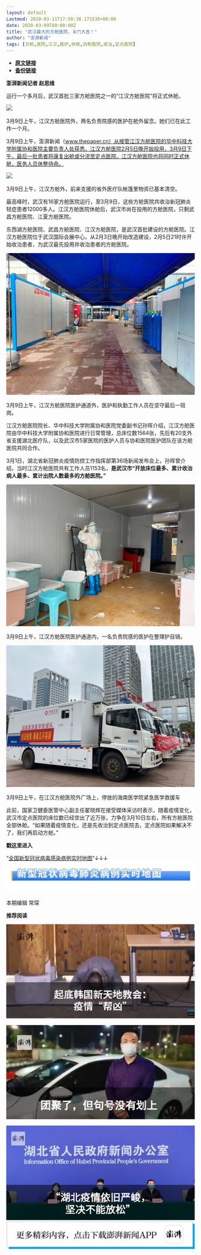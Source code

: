 ```yaml
---
layout: default
Lastmod: 2020-03-11T17:58:38.171538+00:00
date: 2020-03-09T00:00:00Z
title: "武汉最大的方舱医院，关门大吉！"
author: "澎湃新闻"
tags: [方舱,医院,江汉,医护,休舱,协和医院,收治,定点医院]
---
```


* [**原文链接**](https://mp.weixin.qq.com/s/v_vdR-QmO_p33KAtNirqYw)
* [**备份链接**](http://archive.today/OHoG3)


**澎湃新闻记者 赵思维**

运行一个多月后，武汉首批三家方舱医院之一的“江汉方舱医院”将正式休舱。

  

![](/images/post/7ddce21ffd8bdc50eef567c45cbc7192.jpg)

3月9日上午，江汉方舱医院外，两名负责院感的医护在舱外留念。她们已在此工作一个月。

3月9日上午，澎湃新闻（www.thepaper.cn）从接管江汉方舱医院的华中科技大学附属协和医院主要负责人处获悉，江汉方舱医院2月5日晚开始投用，3月9日下午，最后一批患者将康复出舱或分流至定点医院。江汉方舱医院也将同时正式休舱，医务人员休整待命。

  

![](/images/post/7b8aedf69266c1a3480fa88dbe544a8d.jpg)

3月9日上午，江汉方舱外，前来支援的省外医疗队帐篷里物资已基本清空。  

  

最高峰时，武汉有16家方舱医院运行，至3月9日，这些方舱医院共收治新冠肺炎轻症患者12000多人。江汉方舱医院休舱后，武汉市尚在投用的方舱医院，只剩武昌方舱医院、江夏方舱医院。

  
东西湖方舱医院、武昌方舱医院、江汉方舱医院，是武汉首批建设的方舱医院。江汉方舱医院位于武汉国际会展中心，从2月3日晚开始改造建设，2月5日21时许开始收治患者，为武汉最先投用并收治患者的方舱医院。

  

![](/images/post/afe83283569b28e5ce0ba8e5779274aa.jpg)

3月9日上午，江汉方舱医院医护通道外，医护和执勤工作人员在坚守最后一班岗。  

  

江汉方舱医院院长、华中科技大学附属协和医院党委副书记孙晖介绍，江汉方舱医院由华中科技大学附属协和医院进行日常管理，总床位数1564张，先后有20支外省支援湖北医疗队，以及武汉市5家医院的医护人员与协和医院医护团队在该方舱医院共同合作。

  
3月1日，湖北省新冠肺炎疫情防控工作指挥部第36场新闻发布会上，孙晖曾介绍，当时江汉方舱医院共有工作人员1153名，**是武汉市“开放床位最多、累计收治病人最多、累计出院人数最多的方舱医院。”**

  

![](/images/post/865bb740e01de0796502396e8fd38817.jpg)

3月9日上午，江汉方舱医院医护通道内，一名负责院感的医护在整理护目镜。  

  

![](/images/post/9b7e4e4aed792bba2957077c7e51e54b.jpg)

3月9日上午，在江汉方舱医院外广场上，停放的海南医学院紧急医学救援车

此前，国家卫健委医管中心副主任翟晓辉在接受媒体采访时表示，随着疫情变化，武汉市定点医院的床位数已经空出了近万张，力争在3月10日左右，所有方舱医院全部休舱。“如果随着疫情变化，还是先收治到定点医院去，定点医院如果解决不了，我们再启动方舱。”

  

**戳这里进入**

“[全国新型冠状病毒感染病例实时地图](http://projects.thepaper.cn/thepaper-cases/839studio/feiyan/)”↓↓↓[![](/images/post/15a4bc01c19b9e56f61d4f79069e4c63.jpg)](http://projects.thepaper.cn/thepaper-cases/839studio/feiyan/)

本期编辑 常琛  

  

**推荐阅读**

**[![](/images/post/895b5cda5c13a4988b2289e55d72cd48.jpg)](http://mp.weixin.qq.com/s?__biz=MjM5MzI5NTU3MQ==&mid=2651598027&idx=1&sn=1b00bbcfc03c0eb6a1c6ab30969a9591&chksm=bd61b1778a1638618400fff513263f41c77d69080b024abf268f13578c4b9944fd2656c93b69&scene=21#wechat_redirect)**

[![](/images/post/878b320040bbce5c0f2bea198bded637.jpg)](http://mp.weixin.qq.com/s?__biz=MjM5MzI5NTU3MQ==&mid=2651599924&idx=1&sn=ff4c8f8434cc9ac1ff6cfc94da00ce4e&chksm=bd61a9888a16209e83f79c47fd1e49e7ab7609a25225fbe9e9b8eb2fb335cebb741b09011fe9&scene=21#wechat_redirect)

[![](/images/post/ca5e19311bd13de311a7bd93f8eba2a6.jpg)](http://mp.weixin.qq.com/s?__biz=MjM5MzI5NTU3MQ==&mid=2651595860&idx=1&sn=6ba0af6bd94c0e122c5136345e632e6a&chksm=bd61b9e88a1630fe7de2b6aaa4f1dd87bd77da795dbe23ce66c455460b4742d951812a8fad76&scene=21#wechat_redirect)[![](/images/post/faa036129172f4ba4cb775ad946d1eff.jpg)](https://a.app.qq.com/o/simple.jsp?pkgname=com.wondertek.paper)

